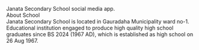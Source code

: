 Janata Secondary School social media app. <br>
About School<br>
Janata Secondary School is located in Gauradaha Municipality ward no-1. 
Educational institution engaged to produce high quality high school graduates since BS 2024 (1967 AD), which is established as high school on 26 Aug 1967.
